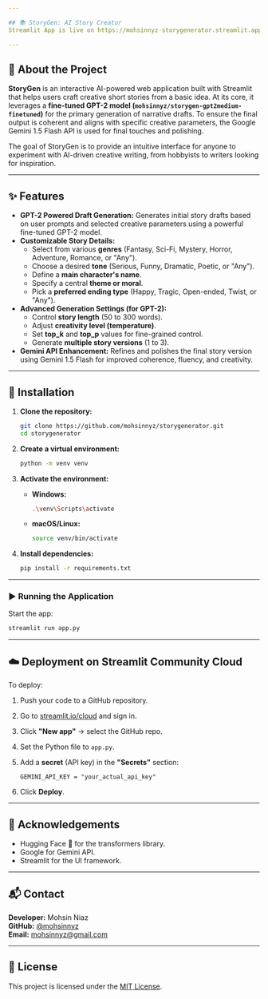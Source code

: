 ```yaml
---

## 📚 StoryGen: AI Story Creator
Streamlit App is live on https://mohsinnyz-storygenerator.streamlit.app/

---
```


## 🧠 About the Project

**StoryGen** is an interactive AI-powered web application built with Streamlit that helps users craft creative short stories from a basic idea. At its core, it leverages a **fine-tuned GPT-2 model (`mohsinnyz/storygen-gpt2medium-finetuned`)** for the primary generation of narrative drafts. To ensure the final output is coherent and aligns with specific creative parameters, the Google Gemini 1.5 Flash API is used for final touches and polishing.

The goal of StoryGen is to provide an intuitive interface for anyone to experiment with AI-driven creative writing, from hobbyists to writers looking for inspiration.

---

## ✨ Features

- **GPT-2 Powered Draft Generation:** Generates initial story drafts based on user prompts and selected creative parameters using a powerful fine-tuned GPT-2 model.
- **Customizable Story Details:**
  - Select from various **genres** (Fantasy, Sci-Fi, Mystery, Horror, Adventure, Romance, or "Any").
  - Choose a desired **tone** (Serious, Funny, Dramatic, Poetic, or "Any").
  - Define a **main character's name**.
  - Specify a central **theme or moral**.
  - Pick a **preferred ending type** (Happy, Tragic, Open-ended, Twist, or "Any").
- **Advanced Generation Settings (for GPT-2):**
  - Control **story length** (50 to 300 words).
  - Adjust **creativity level (temperature)**.
  - Set **top_k** and **top_p** values for fine-grained control.
  - Generate **multiple story versions** (1 to 3).
- **Gemini API Enhancement:** Refines and polishes the final story version using Gemini 1.5 Flash for improved coherence, fluency, and creativity.

---

## 🔧 Installation

1. **Clone the repository:**

   ```bash
   git clone https://github.com/mohsinnyz/storygenerator.git
   cd storygenerator
   ```

2. **Create a virtual environment:**

   ```bash
   python -m venv venv
   ```

3. **Activate the environment:**

   - **Windows:**
     ```bash
     .\venv\Scripts\activate
     ```

   - **macOS/Linux:**
     ```bash
     source venv/bin/activate
     ```

4. **Install dependencies:**

   ```bash
   pip install -r requirements.txt
   ```

---

### ▶️ Running the Application

Start the app:

```bash
streamlit run app.py
```

---

## ☁️ Deployment on Streamlit Community Cloud

To deploy:

1. Push your code to a GitHub repository.
2. Go to [streamlit.io/cloud](https://streamlit.io/cloud) and sign in.
3. Click **"New app"** → select the GitHub repo.
4. Set the Python file to `app.py`.
5. Add a **secret** (API key) in the **"Secrets"** section:

   ```
   GEMINI_API_KEY = "your_actual_api_key"
   ```

6. Click **Deploy**.

---

## 🙏 Acknowledgements

* Hugging Face 🤗 for the transformers library.
* Google for Gemini API.
* Streamlit for the UI framework.

---

## 📬 Contact

**Developer:** Mohsin Niaz  
**GitHub:** [@mohsinnyz](https://github.com/mohsinnyz)  
**Email:** [mohsinnyz@gmail.com](mailto:mohsinnyz@gmail.com)

---

## 📄 License

This project is licensed under the [MIT License](LICENSE).
